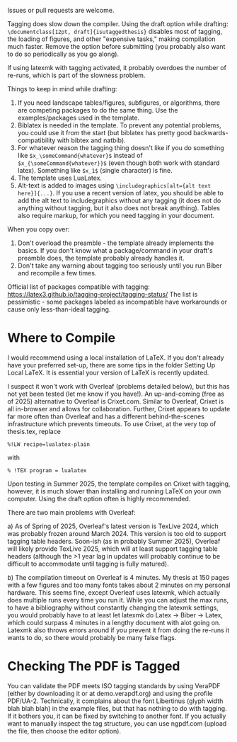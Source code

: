 Issues or pull requests are welcome.

Tagging does slow down the compiler. Using the draft option while drafting: ```\documentclass[12pt, draft]{isutaggedthesis}``` disables most of tagging, the loading of figures, and other "expensive tasks," making compilation much faster. Remove the option before submitting (you probably also want to do so periodically as you go along).

If using latexmk with tagging activated, it probably overdoes the number of re-runs, which is part of the slowness problem.

Things to keep in mind while drafting:
1. If you need landscape tables/figures, subfigures, or algorithms, there are competing packages to do the same thing. Use the examples/packages used in the template.
2. Biblatex is needed in the template. To prevent any potential problems, you could use it from the start (but biblatex has pretty good backwards-compatibility with bibtex and natbib).
3. For whatever reason the tagging thing doesn't like if you do something like ```$x_\someCommand{whatever}$``` instead of ```$x_{\someCommand{whatever}}$```  (even though both work with standard latex).
Something like ```$x_1$``` (single character) is fine.
4. The template uses LuaLatex.
5. Alt-text is added to images using ```\includegraphics[alt={alt text here}]{...}```. If you use a recent version of latex, you should be able to add the alt text to includegraphics without any tagging (it does not do anything without tagging, but it also does not break anything). Tables also require markup, for which you need tagging in your document.


When you copy over: 
1. Don't overload the preamble - the template already implements the basics. If you don't know what a package/command in your draft's preamble does, the template probably already handles it.
2. Don't take any warning about tagging too seriously until you run Biber and recompile a few times. 

Official list of packages compatible with tagging: https://latex3.github.io/tagging-project/tagging-status/
The list is pessimistic - some packages labeled as incompatible have workarounds or cause only less-than-ideal tagging.


# Where to Compile
I would recommend using a local installation of LaTeX. If you don't already have your preferred set-up, there are some tips in the folder Setting Up Local LaTeX.
It is essential your version of LaTeX is recently updated.

I suspect it won't work with Overleaf (problems detailed below), but this has not yet been tested (let me know if you have!). 
An up-and-coming (free as of 2025) alternative to Overleaf is Crixet.com.
Similar to Overleaf, Crixet is all in-browser and allows for collaboration. Further, Crixet appears to update far more often than Overleaf and has a different behind-the-scenes infrastructure which prevents timeouts.
To use Crixet, at the very top of thesis.tex, replace
```
%!LW recipe=lualatex-plain
```
with
```
% !TEX program = lualatex
```

Upon testing in Summer 2025, the template compiles on Crixet with tagging, however, it is much slower than installing and running LaTeX on your own computer. Using the draft option often is highly recommended.

There are two main problems with Overleaf:

a) As of Spring of 2025, Overleaf's latest version is TexLive 2024, which was probably frozen around March 2024. This version is too old to support tagging table headers.
Soon-ish (as in probably Summer 2025), Overleaf will likely provide TexLive 2025, which will at least support tagging table headers (although the >1 year lag in updates will probably continue to be difficult to accommodate until tagging is fully matured).

b) The compilation timeout on Overleaf is 4 minutes. My thesis at 150 pages with a few figures and too many fonts takes about 2 minutes on my personal hardware. This seems fine, except Overleaf uses latexmk, which actually does multiple runs every time you run it. While you can adjust the max runs, to have a bibliography without constantly changing the latexmk settings, you would probably have to at least let latexmk do Latex -> Biber -> Latex, which could surpass 4 minutes in a lengthy document with alot going on. Latexmk also throws errors around if you prevent it from doing the re-runs it wants to do, so there would probably be many false flags.


# Checking The PDF is Tagged

You can validate the PDF meets ISO tagging standards by using VeraPDF (either by downloading it or at demo.verapdf.org) and using the profile PDF/UA-2. 
Technically, it complains about the font Libertinus (glyph width blah blah blah) in the example files, but that has nothing to do with tagging. If it bothers you, it can be fixed by switching to another font.
If you actually want to manually inspect the tag structure, you can use ngpdf.com (upload the file, then choose the editor option).
